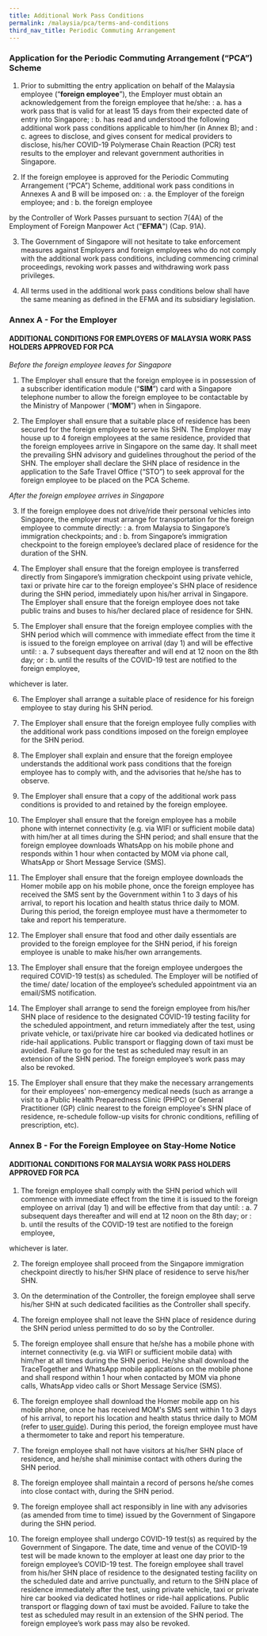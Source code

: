 ```yaml
---
title: Additional Work Pass Conditions
permalink: /malaysia/pca/terms-and-conditions
third_nav_title: Periodic Commuting Arrangement
---
```


### **Application for the Periodic Commuting Arrangement (“PCA”) Scheme**

1. Prior to submitting the entry application on behalf of the Malaysia employee (“**foreign employee**”), the Employer must obtain an acknowledgement from the foreign employee that he/she:
: a. has a work pass that is valid for at least 15 days from their expected date of entry into Singapore;
: b. has read and understood the following additional work pass conditions applicable to him/her (in Annex B); and
: c. agrees to disclose, and gives consent for medical providers to disclose, his/her COVID-19 Polymerase Chain Reaction (PCR) test results to the employer and relevant government authorities in Singapore.

2. If the foreign employee is approved for the Periodic Commuting Arrangement (“PCA”) Scheme, additional work pass conditions in Annexes A and B will be imposed on:
: a. the Employer of the foreign employee; and
: b. the foreign employee

by the Controller of Work Passes pursuant to section 7(4A) of the Employment of Foreign Manpower Act ("**EFMA**") (Cap. 91A).

3. The Government of Singapore will not hesitate to take enforcement measures against Employers and foreign employees who do not comply with the additional work pass conditions, including commencing criminal proceedings, revoking work passes and withdrawing work pass privileges.

4. All terms used in the additional work pass conditions below shall have the same meaning as defined in the EFMA and its subsidiary legislation.

### **Annex A - For the Employer**

#### ADDITIONAL CONDITIONS FOR EMPLOYERS OF MALAYSIA WORK PASS HOLDERS APPROVED FOR PCA

*Before the foreign employee leaves for Singapore*

1. The Employer shall ensure that the foreign employee is in possession of a subscriber identification module (“**SIM**”) card with a Singapore telephone number to allow the foreign employee to be contactable by the Ministry of Manpower (“**MOM**”) when in Singapore.

2. The Employer shall ensure that a suitable place of residence has been secured for the foreign employee to serve his SHN. The Employer may house up to 4 foreign employees at the same residence, provided that the foreign employees arrive in Singapore on the same day. It shall meet the prevailing SHN advisory and guidelines throughout the period of the SHN. The employer shall declare the SHN place of residence in the application to the Safe Travel Office (“STO”) to seek approval for the foreign employee to be placed on the PCA Scheme.

*After the foreign employee arrives in Singapore*

3. If the foreign employee does not drive/ride their personal vehicles into Singapore, the employer must arrange for transportation for the foreign employee to commute directly:
: a. from Malaysia to Singapore’s immigration checkpoints; and 
: b. from Singapore’s immigration checkpoint to the foreign employee’s declared place of residence for the duration of the SHN.

4. The Employer shall ensure that the foreign employee is transferred directly from Singapore’s immigration checkpoint using private vehicle, taxi or private hire car to the foreign employee's SHN place of residence during the SHN period, immediately upon his/her arrival in Singapore. The Employer shall ensure that the foreign employee does not take public trains and buses to his/her declared place of residence for SHN.

5. The Employer shall ensure that the foreign employee complies with the SHN period which will commence with immediate effect from the time it is issued to the foreign employee on arrival (day 1) and will be effective until:
: a. 7 subsequent days thereafter and will end at 12 noon on the 8th day; or
: b. until the results of the COVID-19 test are notified to the foreign employee,

whichever is later.

6. The Employer shall arrange a suitable place of residence for his foreign employee to stay during his SHN period.

7. The Employer shall ensure that the foreign employee fully complies with the additional work pass conditions imposed on the foreign employee for the SHN period.

8. The Employer shall explain and ensure that the foreign employee understands the additional work pass conditions that the foreign employee has to comply with, and the advisories that he/she has to observe.

9. The Employer shall ensure that a copy of the additional work pass conditions is provided to and retained by the foreign employee.

10. The Employer shall ensure that the foreign employee has a mobile phone with internet connectivity (e.g. via WIFI or sufficient mobile data) with him/her at all times during the SHN period; and shall ensure that the foreign employee downloads WhatsApp on his mobile phone and responds within 1 hour when contacted by MOM via phone call, WhatsApp or Short Message Service (SMS).

11. The Employer shall ensure that the foreign employee downloads the Homer mobile app on his mobile phone, once the foreign employee has received the SMS sent by the Government within 1 to 3 days of his arrival, to report his location and health status thrice daily to MOM. During this period, the foreign employee must have a thermometer to take and report his temperature.

12. The Employer shall ensure that food and other daily essentials are provided to the foreign employee for the SHN period, if his foreign employee is unable to make his/her own arrangements.

13. The Employer shall ensure that the foreign employee undergoes the required COVID-19 test(s) as scheduled. The Employer will be notified of the time/ date/ location of the employee’s scheduled appointment via an email/SMS notification.

14. The Employer shall arrange to send the foreign employee from his/her SHN place of residence to the designated COVID-19 testing facility for the scheduled appointment, and return immediately after the test, using private vehicle, or taxi/private hire car booked via dedicated hotlines or ride-hail applications. Public transport or flagging down of taxi must be avoided. Failure to go for the test as scheduled may result in an extension of the SHN period. The foreign employee’s work pass may also be revoked.

15. The Employer shall ensure that they make the necessary arrangements for their employees' non-emergency medical needs (such as arrange a visit to a Public Health Preparedness Clinic (PHPC) or General Practitioner (GP) clinic nearest to the foreign employee's SHN place of residence, re-schedule follow-up visits for chronic conditions, refilling of prescription, etc).

### **Annex B - For the Foreign Employee on Stay-Home Notice**

#### ADDITIONAL CONDITIONS FOR MALAYSIA WORK PASS HOLDERS APPROVED FOR PCA

1. The foreign employee shall comply with the SHN period which will commence with immediate effect from the time it is issued to the foreign employee on arrival (day 1) and will be effective from that day until:
: a. 7 subsequent days thereafter and will end at 12 noon on the 8th day; or
: b. until the results of the COVID-19 test are notified to the foreign employee,

whichever is later.

2. The foreign employee shall proceed from the Singapore immigration checkpoint directly to his/her SHN place of residence to serve his/her SHN.

3. On the determination of the Controller, the foreign employee shall serve his/her SHN at such dedicated facilities as the Controller shall specify.

4. The foreign employee shall not leave the SHN place of residence during the SHN period unless permitted to do so by the Controller.

5. The foreign employee shall ensure that he/she has a mobile phone with internet connectivity (e.g. via WIFI or sufficient mobile data) with him/her at all times during the SHN period. He/she shall download the TraceTogether and WhatsApp mobile applications on the mobile phone and shall respond within 1 hour when contacted by MOM via phone calls, WhatsApp video calls or Short Message Service (SMS).

6. The foreign employee shall download the Homer mobile app on his mobile phone, once he has received MOM's SMS sent within 1 to 3 days of his arrival, to report his location and health status thrice daily to MOM (refer to [user guide](https://homer.gov.sg/instructions/)). During this period, the foreign employee must have a thermometer to take and report his temperature.

7. The foreign employee shall not have visitors at his/her SHN place of residence, and he/she shall minimise contact with others during the SHN period.

8. The foreign employee shall maintain a record of persons he/she comes into close contact with, during the SHN period.

9. The foreign employee shall act responsibly in line with any advisories (as amended from time to time) issued by the Government of Singapore during the SHN period.

10. The foreign employee shall undergo COVID-19 test(s) as required by the Government of Singapore. The date, time and venue of the COVID-19 test will be made known to the employer at least one day prior to the foreign employee’s COVID-19 test. The foreign employee shall travel from his/her SHN place of residence to the designated testing facility on the scheduled date and arrive punctually, and return to the SHN place of residence immediately after the test, using private vehicle, taxi or private hire car booked via dedicated hotlines or ride-hail applications. Public transport or flagging down of taxi must be avoided. Failure to take the test as scheduled may result in an extension of the SHN period. The foreign employee’s work pass may also be revoked.
